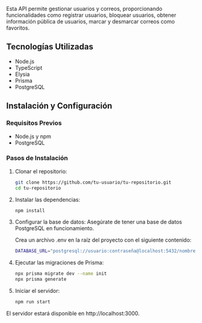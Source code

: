 Esta API permite gestionar usuarios y correos, proporcionando funcionalidades como registrar usuarios, bloquear usuarios, obtener información pública de usuarios, marcar y desmarcar correos como favoritos.

## Tecnologías Utilizadas

- Node.js
- TypeScript
- Elysia
- Prisma
- PostgreSQL

## Instalación y Configuración

### Requisitos Previos

- Node.js y npm
- PostgreSQL

### Pasos de Instalación

1. Clonar el repositorio:

   ```bash
   git clone https://github.com/tu-usuario/tu-repositorio.git
   cd tu-repositorio

2. Instalar las dependencias:
   ```bash
   npm install

3. Configurar la base de datos:
   Asegúrate de tener una base de datos PostgreSQL en funcionamiento.

   Crea un archivo .env en la raíz del proyecto con el siguiente contenido:
   ```bash
   DATABASE_URL="postgresql://usuario:contraseña@localhost:5432/nombre_de_tu_base_de_datos"

4. Ejecutar las migraciones de Prisma:
   ```bash
   npx prisma migrate dev --name init
   npx prisma generate

5. Iniciar el servidor:
   ```bash
   npm run start

El servidor estará disponible en http://localhost:3000.
